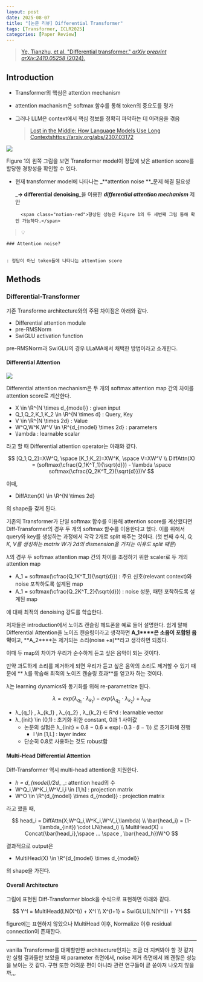 ```yaml
---
layout: post
date: 2025-08-07
title: "[논문 리뷰] Differential Transformer"
tags: [Transformer, ICLR2025]
categories: [Paper Review]
---
```


> [Ye, Tianzhu, et al. "Differential transformer." ](https://arxiv.org/abs/2410.05258)[_arXiv preprint arXiv:2410.05258_](https://arxiv.org/abs/2410.05258)[ (2024).](https://arxiv.org/abs/2410.05258)



## Introduction

- Transformer의 핵심은 attention mechanism
- attention machanism은 softmax 함수를 통해 token의 중요도를 평가
- 그러나 LLM은 context에서 핵심 정보를 정확히 파악하는 데 어려움을 겪음

	> [Lost in the Middle: How Language Models Use Long Contextshttps://arxiv.org/abs/2307.03172](https://arxiv.org/abs/2307.03172)


![](https://prod-files-secure.s3.us-west-2.amazonaws.com/542b861c-36a8-4051-84e5-8804b6728dba/9083ea56-691a-4752-ae26-47f403431ac8/image.png?X-Amz-Algorithm=AWS4-HMAC-SHA256&X-Amz-Content-Sha256=UNSIGNED-PAYLOAD&X-Amz-Credential=ASIAZI2LB4666MVGGAJQ%2F20250821%2Fus-west-2%2Fs3%2Faws4_request&X-Amz-Date=20250821T121534Z&X-Amz-Expires=3600&X-Amz-Security-Token=IQoJb3JpZ2luX2VjEKT%2F%2F%2F%2F%2F%2F%2F%2F%2F%2FwEaCXVzLXdlc3QtMiJHMEUCIQD98HbskVUXfRL4DMqu69vQ8NheT3XPI4HmKd1A%2FQYD1AIgfzJSTcwFKWUwH2nZWx1uHCcKey%2B4Skn7y%2BqMtJuvKp0qiAQI7f%2F%2F%2F%2F%2F%2F%2F%2F%2F%2FARAAGgw2Mzc0MjMxODM4MDUiDCWlGf4fbuAvrvcPUircA3NDUystZDhmqV9ybplEpLuVqFzoyDp%2BDiUtMFGvud6BWnRmH1M5qNEJbwjRr2tl0MUNd9LuvkdWODdzKJDflEmVYGdzu4gdGRTDL2bQsZScAyZDb1amSoEKS82LURNhjnektAMI%2FLx%2BxXcldTASjGiT8sVAkcgCdF6bm22dl5AYITKQ8h0M3JR5cWBSGajGBoS1bhZs1Av5c6VqAw%2BfGHTEAcHEmNb5d%2FeOtCPhbzArgil35EODBD87R%2F4yTS7Xk7q1mcYtl8QHMA7G2FBKXolUblTLiYl16i0BfqMQwc6lX4cNZm8DFePdsCyhQyrapfpTn8J1LX%2FOrHrQszb8xHsHivO5Do4luaVs%2BwTY935m5Wj8mHe7sirgxcspPQse73huZFIy5UovxSAwzv9r93XqP3HkvEgHjlyXYwYUV6tLyoSMdHqcrPqebQJSNlRRazz3nMXgzbUvOSHd4boNMuit%2FGSiuhSqA43tdfftdAPaUle8spahos47MlSIUwIZO3pxCNB5JSuyrQDsN4giepET%2FLiEOERHvujLoUXgoSKY1XvuzlgELraE2Z%2BwONIX%2ByV5HrPNKvqd5ICcsaTvh2VW9MgWWyBlG1ZC6T%2FOnheqedRJ5JMPoaRAc4DWMJiHnMUGOqUB%2B6pY7d3iZr4V3jnNxkiEzMUoeQD9FbJWr6kDfiTeiAhpPJaJo2e7w88io7gHjXSyTMVt7QR1bfYbLwQaihRyvIKz3GveiV7h3jDPZnGNYzPbAFri3owWtqWFaGQJCvYb7ZCaoD%2BDGgRvT%2FR8FFobrd0M8OR%2BKwii%2ByhQppdcu%2BXFQcKDxJIdNE5HCM%2FPxq4P9fpJY8br%2F9IG%2F5eKQprbv%2BV0%2FTLf&X-Amz-Signature=e88dbc23f09ea48639f28d2019d43cabf872b721d26048c82ee42b7424ac8105&X-Amz-SignedHeaders=host&x-amz-checksum-mode=ENABLED&x-id=GetObject)


Figure 1의 왼쪽 그림을 보면 Transformer model이 정답에 낮은 attention score를 할당한 경향성을 확인할 수 있다.

- 현재 transformer model에 나타나는 _**attention noise **_문제 해결 필요성

	_**→ differential denoising**_을 이용한 _**differential attention mechanism**_ 제안


		<span class="notion-red">향상된 성능은 Figure 1의 두 세번째 그림 통해 확인 가능하다.</span>


> 💡 


	### Attention noise?


	: 정답이 아닌 token들에 나타나는 attention score



## Methods



### Differential-Transformer


기존 Transforme architecture와의 주된 차이점은 아래와 같다.

- Differential attention module
- pre-RMSNorm
- SwiGLU activation function

pre-RMSNorm과 SwiGLU의 경우 LLaMA에서 채택한 방법이라고 소개한다.



#### Differential Attention


![](https://prod-files-secure.s3.us-west-2.amazonaws.com/542b861c-36a8-4051-84e5-8804b6728dba/116d70b2-1963-4810-9167-f4c7d8a06e8f/image.png?X-Amz-Algorithm=AWS4-HMAC-SHA256&X-Amz-Content-Sha256=UNSIGNED-PAYLOAD&X-Amz-Credential=ASIAZI2LB4666MVGGAJQ%2F20250821%2Fus-west-2%2Fs3%2Faws4_request&X-Amz-Date=20250821T121534Z&X-Amz-Expires=3600&X-Amz-Security-Token=IQoJb3JpZ2luX2VjEKT%2F%2F%2F%2F%2F%2F%2F%2F%2F%2FwEaCXVzLXdlc3QtMiJHMEUCIQD98HbskVUXfRL4DMqu69vQ8NheT3XPI4HmKd1A%2FQYD1AIgfzJSTcwFKWUwH2nZWx1uHCcKey%2B4Skn7y%2BqMtJuvKp0qiAQI7f%2F%2F%2F%2F%2F%2F%2F%2F%2F%2FARAAGgw2Mzc0MjMxODM4MDUiDCWlGf4fbuAvrvcPUircA3NDUystZDhmqV9ybplEpLuVqFzoyDp%2BDiUtMFGvud6BWnRmH1M5qNEJbwjRr2tl0MUNd9LuvkdWODdzKJDflEmVYGdzu4gdGRTDL2bQsZScAyZDb1amSoEKS82LURNhjnektAMI%2FLx%2BxXcldTASjGiT8sVAkcgCdF6bm22dl5AYITKQ8h0M3JR5cWBSGajGBoS1bhZs1Av5c6VqAw%2BfGHTEAcHEmNb5d%2FeOtCPhbzArgil35EODBD87R%2F4yTS7Xk7q1mcYtl8QHMA7G2FBKXolUblTLiYl16i0BfqMQwc6lX4cNZm8DFePdsCyhQyrapfpTn8J1LX%2FOrHrQszb8xHsHivO5Do4luaVs%2BwTY935m5Wj8mHe7sirgxcspPQse73huZFIy5UovxSAwzv9r93XqP3HkvEgHjlyXYwYUV6tLyoSMdHqcrPqebQJSNlRRazz3nMXgzbUvOSHd4boNMuit%2FGSiuhSqA43tdfftdAPaUle8spahos47MlSIUwIZO3pxCNB5JSuyrQDsN4giepET%2FLiEOERHvujLoUXgoSKY1XvuzlgELraE2Z%2BwONIX%2ByV5HrPNKvqd5ICcsaTvh2VW9MgWWyBlG1ZC6T%2FOnheqedRJ5JMPoaRAc4DWMJiHnMUGOqUB%2B6pY7d3iZr4V3jnNxkiEzMUoeQD9FbJWr6kDfiTeiAhpPJaJo2e7w88io7gHjXSyTMVt7QR1bfYbLwQaihRyvIKz3GveiV7h3jDPZnGNYzPbAFri3owWtqWFaGQJCvYb7ZCaoD%2BDGgRvT%2FR8FFobrd0M8OR%2BKwii%2ByhQppdcu%2BXFQcKDxJIdNE5HCM%2FPxq4P9fpJY8br%2F9IG%2F5eKQprbv%2BV0%2FTLf&X-Amz-Signature=b3614130edf875fe2ff3bedaaff936f3635d8970368bfc27215f12da3bce2c63&X-Amz-SignedHeaders=host&x-amz-checksum-mode=ENABLED&x-id=GetObject)


Differential attention mechanism은 두 개의 softmax attention map 간의 차이를 attention score로 계산한다.

- X \in \R^{N \times d\_{model}} : given input
- Q\_1,Q\_2,K\_1,K\_2 \in \R^{N \times d} : Query, Key
- V \in \R^{N \times 2d} : Value
- W^Q,W^K,W^V \in \R^{d\_{model} \times 2d} : parameters
- \lambda : learnable scalar

라고 할 때 Differential attention operator는 아래와 같다.


$$
[Q_1;Q_2]=XW^Q, \space [K_1;K_2]=XW^K, \space V=XW^V \\
DiffAttn(X) = (softmax(\cfrac{Q_1K^T_1}{\sqrt{d}}) - \lambda \space softmax(\cfrac{Q_2K^T_2}{\sqrt{d}}))V
$$


이때,

- DiffAtten(X) \in \R^{N \times 2d}

의 shape을 갖게 된다.


기존의 Transformer가 단일 softmax 함수를 이용해 attention score를 계산했다면 Diff-Transformer의 경우 두 개의 softmax 함수를 이용한다고 했다. 이를 위해서 query와 key를 생성하는 과정에서 각각 2개로 split 해주는 것이다. <span class="notion-red">(첫 번째 수식, </span><span class="notion-red">_Q, K, V를 생성하는 matrix W가 2d의 dismension을 가지는 이유도 split 때문_</span><span class="notion-red">)</span>


 λ의 경우 두 softmax attention map 간의 차이를 조정하기 위한 scaler로 두 개의 attention map

- A\_1 = softmax(\cfrac{Q\_1K^T\_1}{\sqrt{d}}) : 주요 신호(relevant context)와 noise 포착하도록 설계된 map
- A\_1 = softmax(\cfrac{Q\_2K^T\_2}{\sqrt{d}}) : noise 성분, 패턴 포착하도록 설계된 map 

에 대해 최적의 denoising 강도를 학습한다.


저자들은 introduction에서 노이즈 캔슬링 헤드폰을 예로 들어 설명한다. 쉽게 말해 Differential Attention을 노이즈 캔슬링이라고 생각하면 **A\_1****은 소음이 포함된 음악**이고, **A\_2****는 제거되는 소리(noise +a)**라고 생각하면 되겠다. 


이때 두 map의 차이가 우리가 순수하게 듣고 싶은 음악이 되는 것이다. 


만약 과도하게 소리를 제거하게 되면 우리가 듣고 싶은 음악의 소리도 제거할 수 있기 때문에 ** λ를 학습해 최적의 노이즈 캔슬링 효과**를 얻고자 하는 것이다.


λ는 learning dynamics와 동기화를 위해 re-parametrize 된다.


$$
\lambda = exp(\lambda_{q_1} \cdot \lambda_{k_1}) - exp(\lambda_{q_2} \cdot \lambda_{k_2}) + \lambda_{init}
$$

- λ\_{q\_1} , λ\_{k\_1} , λ\_{q\_2} , λ\_{k\_2} ∈ R^d : learnable vector
- λ\_{init} \in (0,1) : 초기화 위한 constant, 0과 1 사이값
	- 논문의 실험은 λ\_{init} = 0.8 − 0.6 × exp(−0.3 · (l − 1)) 로 초기화해 진행
		- l \in [1,L] : layer index
	- 단순히 0.8로 사용하는 것도 robust함


#### **Multi-Head Differential Attention**


Diff-Transformer 역시 multi-head attention을 지원한다.

- _h = d\_{model}/2d__ _: attention head의 수
- W^Q\_i,W^K\_i,W^V\_i,i \in [1,h] : projection matrix
- W^O \in \R^{d\_{model} \times d\_{model}} : projection matrix

라고 했을 때,


$$
head_i = DiffAttn(X;W^Q_i,W^K_i,W^V_i,\lambda) \\
\bar{head_i} = (1-\lambda_{init}) \cdot LN(head_i) \\
MultiHead(X) = Concat(\bar{head_i},\space ... \space , \bar{head_h})W^O
$$


결과적으로 output은

- MultiHead(X) \in \R^{d\_{model} \times d\_{model}}

의 shape을 가진다.



#### Overall Architecture


그림에 표현된 Diff-Transformer block을 수식으로 표현하면 아래와 같다.


$$
Y^l = MultiHead(LN(X^l)) + X^l \\
X^{l+1} = SwiGLU(LN(Y^l)) + Y^l
$$


figure에는 표현하지 않았으나 MultiHead 이후, Normalize 이후 residual connection이 존재한다.


---


vanilla Transformer를 대체할만한 architecture인지는 조금 더 지켜봐야 할 것 같지만 실험 결과들만 보았을 때 parameter 측면에서, noise 제거 측면에서 꽤 괜찮은 성능을 보이는 것 같다. 구현 또한 어려운 편이 아니라 관련 연구들이 곧 쏟아져 나오지 않을까,,,

